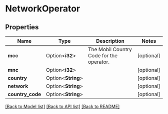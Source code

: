 # NetworkOperator

## Properties

Name | Type | Description | Notes
------------ | ------------- | ------------- | -------------
**mcc** | Option<**i32**> | The Mobil Country Code for the operator. | [optional]
**mnc** | Option<**i32**> |  | [optional]
**country** | Option<**String**> |  | [optional]
**network** | Option<**String**> |  | [optional]
**country_code** | Option<**String**> |  | [optional]

[[Back to Model list]](../README.md#documentation-for-models) [[Back to API list]](../README.md#documentation-for-api-endpoints) [[Back to README]](../README.md)


